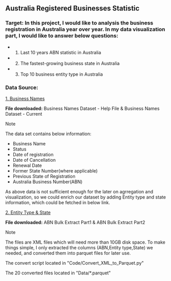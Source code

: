 ## Australia Registered Businesses Statistic

### Target: In this project, I would like to analysis the business registration in Australia year over year. In my data visualization part, I would like to answer below questions:

- 1. Last 10 years ABN statistic in Australia

- 2. The fastest-growing business state in Australia

- 3. Top 10 business entity type in Australia

### Data Source:

[1. Business Names](https://data.gov.au/data/dataset/asic-business-names)

**File downloaded:**
    Business Names Dataset - Help File & Business Names Dataset - Current

> [!NOTE]
> The data set contains below information:
>   * Business Name
>   * Status
>   * Date of registration
>   * Date of Cancellation
>   * Renewal Date
>   * Former State Number(where applicable)
>   * Previous State of Registration
>   * Australia Business Number(ABN)
> 
> As above data is not sufficient enough for the later on agrregation and visualization, so we could enrich our dataset by adding Entity type and state information, which could be fetched in below link.

[2. Entity Type & State](https://data.gov.au/data/dataset/abn-bulk-extract)

**File downloaded:**
    ABN Bulk Extract Part1 & ABN Bulk Extract Part2

> [!NOTE]
> The files are XML files which will need more than 10GB disk space. To make things simple, I only extracted the columns (ABN,Entity type,State) we needed, and converted them into parquet files for later use. 
>
> The convert script located in "Code/Convert_XML_to_Parquet.py" 
>
> The 20 converted files located in "Data/*.parquet" 
